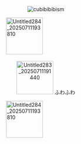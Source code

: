 　　　　
　　　　　
<p align="center"> <img src="https://komarev.com/ghpvc/?username=cubibibibism&label=fuwa　fuwa　&color=FFCFC8&style=flat" alt="cubibibibism" /> </p>
　　　　
　　　　　　<img width="100" height="100" alt="Untitled284_20250711193810" src="https://github.com/user-attachments/assets/682b90e5-1407-44ae-b568-9aeda8ce2193" />

<p align="center"> <img width="100" height="90" alt="Untitled283_20250711191440" src="https://github.com/user-attachments/assets/ed691e98-1cf0-4ca3-98af-39c9b7ea041f" /> ふわふわ

　　　　
　　　　　　<img width="100" height="100" alt="Untitled284_20250711193810" src="https://github.com/user-attachments/assets/682b90e5-1407-44ae-b568-9aeda8ce2193" />
